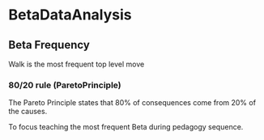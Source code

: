 # <beta>BetaDataAnalysis</beta>

## Beta Frequency

Walk is the most frequent top level move

### 80/20 rule (ParetoPrinciple)

The Pareto Principle states that 80% of consequences come from 20% of the causes.

To focus teaching the most frequent Beta during pedagogy sequence.

